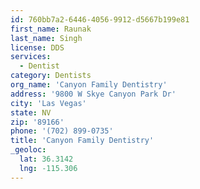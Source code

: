 ```yaml
---
id: 760bb7a2-6446-4056-9912-d5667b199e81
first_name: Raunak
last_name: Singh
license: DDS
services:
  - Dentist
category: Dentists
org_name: 'Canyon Family Dentistry'
address: '9800 W Skye Canyon Park Dr'
city: 'Las Vegas'
state: NV
zip: '89166'
phone: '(702) 899-0735'
title: 'Canyon Family Dentistry'
_geoloc:
  lat: 36.3142
  lng: -115.306
---
```

